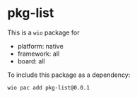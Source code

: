# pkg-list

This is a `wio` package for
- platform: native
- framework: all
- board: all

To include this package as a dependency:

```bash
wio pac add pkg-list@0.0.1
```
